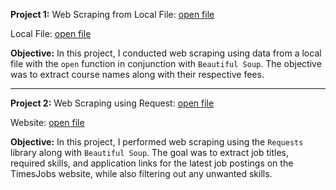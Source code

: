**Project 1:**
Web Scraping from Local File: [open file](https://github.com/Abhilash-Jose/Web-Scrapping/blob/main/Web%20Scrapping%20from%20Local%20File.ipynb)

Local File: [open file](https://github.com/Abhilash-Jose/Web-Scrapping/blob/main/Website.html)

**Objective:**
In this project, I conducted web scraping using data from a local file with the `open` function in conjunction with `Beautiful Soup`. The objective was to extract course names along with their respective fees.

____

**Project 2:**
Web Scraping using Request: [open file](https://github.com/Abhilash-Jose/Web-Scrapping/blob/main/Web%20Scrapping%20Using%20Request.ipynb)

Website: [open file](https://www.timesjobs.com/)

**Objective:**
In this project, I performed web scraping using the `Requests` library along with `Beautiful Soup`. The goal was to extract job titles, required skills, and application links for the latest job postings on the TimesJobs website, while also filtering out any unwanted skills.
